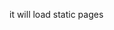 

<!-- app(express.static(__dirPath)) -->

it will load static pages 

<!-- we can access html and css apges  -->